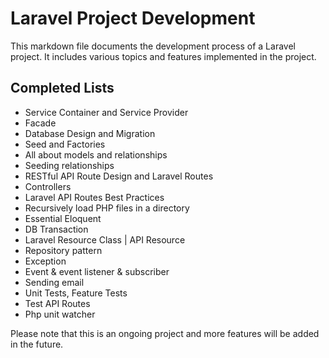 # Laravel Project Development

This markdown file documents the development process of a Laravel project. It includes various topics and features implemented in the project.

## Completed Lists

- Service Container and Service Provider
- Facade
- Database Design and Migration
- Seed and Factories
- All about models and relationships
- Seeding relationships
- RESTful API Route Design and Laravel Routes
- Controllers
- Laravel API Routes Best Practices
- Recursively load PHP files in a directory
- Essential Eloquent
- DB Transaction
- Laravel Resource Class | API Resource
- Repository pattern
- Exception
- Event & event listener & subscriber
- Sending email
- Unit Tests, Feature Tests
- Test API Routes
- Php unit watcher


Please note that this is an ongoing project and more features will be added in the future.

